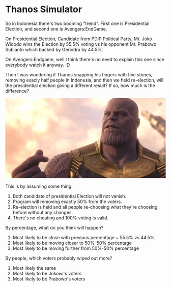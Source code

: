 # Thanos Simulator
So in Indonesia there's two booming "trend". First one is Presidential Election, and second one is Avengers:EndGame.

On Presidential Election, Candidate from PDIP Political Party, Mr. Joko Widodo wins the Election by 55.5% voting vs his opponent Mr. Prabowo Subianto which backed by Gerindra by 44.5%. 

On Avengers:Endgame, well I think there's no need to explain this one since everybody watch it anyway. :D

Then I was wondering if Thanos snapping his fingers with five stones, removing exacly half people in Indonesia, and then we held re-election, will the presidential election giving a different result? If so, how much is the difference?

![thanos](https://github.com/felixwimpyw/thanos-simulator/raw/master/thanos.jpg "Thanos Snapping Finger")

This is by assuming some thing:
1. Both candidate of presidential Election will not vanish.
2. Program will removing exactly 50% from the voters.
3. Re-election is held and all people re-choosing what they're choosing before without any changes.
4. There's no cheating and 100% voting is valid.

By percentage, what do you think will happen?
1. Most likely to be close with previous percentage ~ 55.5% vs 44.5%
2. Most likely to be moving closer to 50%-50% percentage
3. Most likely to be moving further from 50%-50% percentage

By people, which voters probably wiped out more?
1. Most likely the same
2. Most likely to be Jokowi's voters
3. Most likely to be Prabowo's voters

